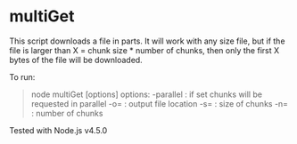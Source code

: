 # multiGet

This script downloads a file in parts. It will work with any size file, but if the file is larger than X = chunk size * number of chunks, then only the first X bytes of the file will be downloaded.

To run:
> node multiGet <url> [options]
options:
  -parallel   : if set chunks will be requested in parallel
  -o=<path>   : output file location
  -s=<number> : size of chunks
  -n=<number> : number of chunks

Tested with Node.js v4.5.0
